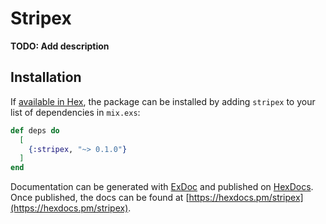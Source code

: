 # Stripex

**TODO: Add description**

## Installation

If [available in Hex](https://hex.pm/docs/publish), the package can be installed
by adding `stripex` to your list of dependencies in `mix.exs`:

```elixir
def deps do
  [
    {:stripex, "~> 0.1.0"}
  ]
end
```

Documentation can be generated with [ExDoc](https://github.com/elixir-lang/ex_doc)
and published on [HexDocs](https://hexdocs.pm). Once published, the docs can
be found at [https://hexdocs.pm/stripex](https://hexdocs.pm/stripex).
